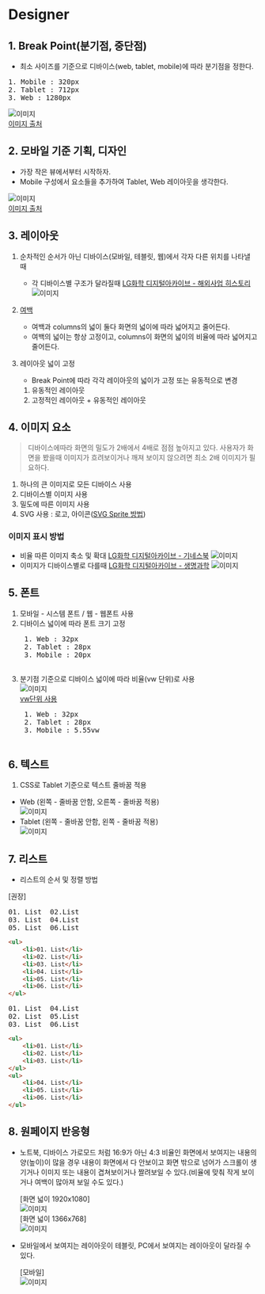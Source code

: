 # Designer

## 1. Break Point(분기점, 중단점)
* 최소 사이즈를 기준으로 디바이스(web, tablet, mobile)에 따라 분기점을 정한다.  
<pre>
1. Mobile : 320px
2. Tablet : 712px
3. Web : 1280px
</pre>

![이미지](/img/responsive-breakpoint01.png)  
[이미지 출처](https://uxplanet.org/responsive-design-best-practices-c6d3f5fd163b)  

## 2. 모바일 기준 기획, 디자인  
* 가장 작은 뷰에서부터 시작하자.  
* Mobile 구성에서 요소들을 추가하여 Tablet, Web 레이아웃을 생각한다.

![이미지](/img/design-mobile-first.png)  
[이미지 출처](https://uxplanet.org/responsive-design-best-practices-c6d3f5fd163b)  

## 3. 레이아웃  
1. 순차적인 순서가 아닌 디바이스(모바일, 테블릿, 웹)에서 각자 다른 위치를 나타낼 때  
    - 각 디바이스별 구조가 달라질때 [LG화학 디지털아카이브 - 해외사업 히스토리](http://developers.xeogen.com/blythe/lgarchive/overseas.html)  
    ![이미지](/img/layout.jpg)  

2. [여백](https://codepen.io/blythe4/pen/MLjwYw/)
    - 여백과 columns의 넓이 둘다 화면의 넓이에 따라 넓어지고 줄어든다.  
    - 여백의 넓이는 항상 고정이고, columns이 화면의 넓이의 비율에 따라 넓어지고 줄어든다.  

3. 레이아웃 넓이 고정
    - Break Point에 따라 각각 레이아웃의 넓이가 고정 또는 유동적으로 변경
    1. 유동적인 레이아웃
    2. 고정적인 레이아웃 + 유동적인 레이아웃


## 4. 이미지 요소  
> 디바이스에따라 화면의 밀도가 2배에서 4배로 점점 높아지고 있다. 사용자가 화면을 봤을때 이미지가 흐려보이거나 깨져 보이지 않으려면 최소 2배 이미지가 필요하다.  

1. 하나의 큰 이미지로 모든 디바이스 사용
2. 디바이스별 이미지 사용
3. 밀도에 따른 이미지 사용
4. SVG 사용 : 로고, 아이콘([SVG Sprite 방법](https://a11y.gitbook.io/graphics-aria/svg-graphics/sprites))

### 이미지 표시 방법
* 비율 따른 이미지 축소 및 확대 [LG화학 디지털아카이브 - 기네스북](http://developers.xeogen.com/blythe/lgarchive/guinness.html)
![이미지](/img/image-01.jpg)  
* 이미지가 디바이스별로 다를때 [LG화학 디지털아카이브 - 생명과학](http://developers.xeogen.com/blythe/lgarchive/bioproduct.html)
![이미지](/img/image-02.jpg)  

## 5. 폰트  
1. 모바일 - 시스템 폰트 / 웹 - 웹폰트 사용
2. 디바이스 넓이에 따라 폰트 크기 고정
    <pre>
    1. Web : 32px
    2. Tablet : 28px
    3. Mobile : 20px
    </pre>
3. 분기점 기준으로 디바이스 넓이에 따라 비율(vw 단위)로 사용  
![이미지](/img/rwd-font.png)  
    [vw단위 사용](https://www.aristidebenoist.com/)
    <pre>
    1. Web : 32px
    2. Tablet : 28px
    3. Mobile : 5.55vw
    </pre>

## 6. 텍스트
1. CSS로 Tablet 기준으로 텍스트 줄바꿈 적용
* Web (왼쪽 - 줄바꿈 안함, 오른쪽 - 줄바꿈 적용)  
![이미지](/img/text.jpg) 
* Tablet (왼쪽 - 줄바꿈 안함, 왼쪽 - 줄바꿈 적용)  
![이미지](/img/text-nowrap.jpg)  

## 7. 리스트
* 리스트의 순서 및 정렬 방법

[권장]
<pre>
01. List  02.List  
03. List  04.List  
05. List  06.List  
</pre>

```html
<ul>
    <li>01. List</li>
    <li>02. List</li>
    <li>03. List</li>
    <li>04. List</li>
    <li>05. List</li>
    <li>06. List</li>
</ul>
```

<pre>
01. List  04.List  
02. List  05.List  
03. List  06.List  
</pre>

```html
<ul>
    <li>01. List</li>
    <li>02. List</li>
    <li>03. List</li>
</ul>
<ul>
    <li>04. List</li>
    <li>05. List</li>
    <li>06. List</li>
</ul>
```

## 8. 원페이지 반응형
* 노트북, 디바이스 가로모드 처럼 16:9가 아닌 4:3 비율인 화면에서 보여지는 내용의 양(높이)이 많을 경우 내용이 화면에서 다 안보이고 화면 밖으로 넘어가 스크롤이 생기거나 이미지 또는 내용이 겹쳐보이거나 짤려보일 수 있다.(비율에 맞춰 작게 보이거나 여백이 많아져 보일 수도 있다.)  

    [화면 넓이 1920x1080]  
    ![이미지](/img/full-layout-1920.png)  
    [화면 넓이 1366x768]  
    ![이미지](/img/full-layout-1366.png)  
* 모바일에서 보여지는 레이아웃이 테블릿, PC에서 보여지는 레이아웃이 달라질 수 있다.

    [모바일]  
    ![이미지](/img/full-layout-mobile.png)  